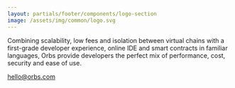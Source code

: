 ```yaml
---
layout: partials/footer/components/logo-section
image: /assets/img/common/logo.svg
---
```


Combining scalability, low fees and isolation between virtual chains with a first-grade developer experience, online IDE and smart contracts in familiar languages, Orbs provide developers the perfect mix of performance, cost, security and ease of use.

[hello@orbs.com](hello@orbs.com "email")
